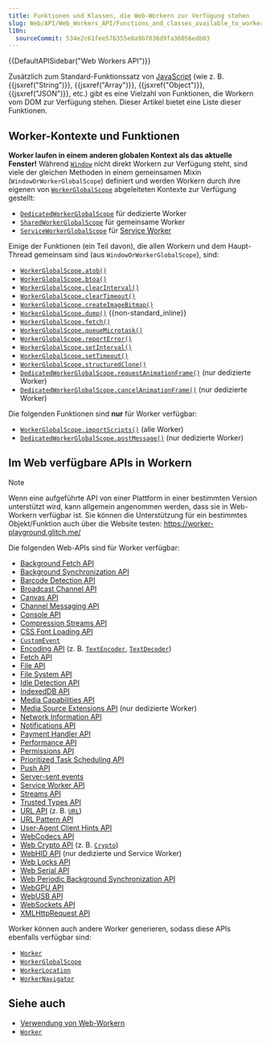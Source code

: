 ```yaml
---
title: Funktionen und Klassen, die Web-Workern zur Verfügung stehen
slug: Web/API/Web_Workers_API/Functions_and_classes_available_to_workers
l10n:
  sourceCommit: 534e2c61fee576355e8a9b7036d9fa36056edb03
---
```


{{DefaultAPISidebar("Web Workers API")}}

Zusätzlich zum Standard-Funktionssatz von [JavaScript](/de/docs/Web/JavaScript) (wie z. B. {{jsxref("String")}}, {{jsxref("Array")}}, {{jsxref("Object")}}, {{jsxref("JSON")}}, etc.) gibt es eine Vielzahl von Funktionen, die Workern vom DOM zur Verfügung stehen. Dieser Artikel bietet eine Liste dieser Funktionen.

## Worker-Kontexte und Funktionen

**Worker laufen in einem anderen globalen Kontext als das aktuelle Fenster!** Während [`Window`](/de/docs/Web/API/Window) nicht direkt Workern zur Verfügung steht, sind viele der gleichen Methoden in einem gemeinsamen Mixin (`WindowOrWorkerGlobalScope`) definiert und werden Workern durch ihre eigenen von [`WorkerGlobalScope`](/de/docs/Web/API/WorkerGlobalScope) abgeleiteten Kontexte zur Verfügung gestellt:

- [`DedicatedWorkerGlobalScope`](/de/docs/Web/API/DedicatedWorkerGlobalScope) für dedizierte Worker
- [`SharedWorkerGlobalScope`](/de/docs/Web/API/SharedWorkerGlobalScope) für gemeinsame Worker
- [`ServiceWorkerGlobalScope`](/de/docs/Web/API/ServiceWorkerGlobalScope) für [Service Worker](/de/docs/Web/API/Service_Worker_API)

Einige der Funktionen (ein Teil davon), die allen Workern und dem Haupt-Thread gemeinsam sind (aus `WindowOrWorkerGlobalScope`), sind:

- [`WorkerGlobalScope.atob()`](/de/docs/Web/API/WorkerGlobalScope/atob)
- [`WorkerGlobalScope.btoa()`](/de/docs/Web/API/WorkerGlobalScope/btoa)
- [`WorkerGlobalScope.clearInterval()`](/de/docs/Web/API/WorkerGlobalScope/clearInterval)
- [`WorkerGlobalScope.clearTimeout()`](/de/docs/Web/API/WorkerGlobalScope/clearTimeout)
- [`WorkerGlobalScope.createImageBitmap()`](/de/docs/Web/API/WorkerGlobalScope/createImageBitmap)
- [`WorkerGlobalScope.dump()`](/de/docs/Web/API/WorkerGlobalScope/dump) {{non-standard_inline}}
- [`WorkerGlobalScope.fetch()`](/de/docs/Web/API/WorkerGlobalScope/fetch)
- [`WorkerGlobalScope.queueMicrotask()`](/de/docs/Web/API/WorkerGlobalScope/queueMicrotask)
- [`WorkerGlobalScope.reportError()`](/de/docs/Web/API/WorkerGlobalScope/reportError)
- [`WorkerGlobalScope.setInterval()`](/de/docs/Web/API/WorkerGlobalScope/setInterval)
- [`WorkerGlobalScope.setTimeout()`](/de/docs/Web/API/WorkerGlobalScope/setTimeout)
- [`WorkerGlobalScope.structuredClone()`](/de/docs/Web/API/WorkerGlobalScope/structuredClone)
- [`DedicatedWorkerGlobalScope.requestAnimationFrame()`](/de/docs/Web/API/DedicatedWorkerGlobalScope/requestAnimationFrame) (nur dedizierte Worker)
- [`DedicatedWorkerGlobalScope.cancelAnimationFrame()`](/de/docs/Web/API/DedicatedWorkerGlobalScope/cancelAnimationFrame) (nur dedizierte Worker)

Die folgenden Funktionen sind **nur** für Worker verfügbar:

- [`WorkerGlobalScope.importScripts()`](/de/docs/Web/API/WorkerGlobalScope/importScripts) (alle Worker)
- [`DedicatedWorkerGlobalScope.postMessage()`](/de/docs/Web/API/DedicatedWorkerGlobalScope/postMessage) (nur dedizierte Worker)

## Im Web verfügbare APIs in Workern

> [!NOTE]
> Wenn eine aufgeführte API von einer Plattform in einer bestimmten Version unterstützt wird, kann allgemein angenommen werden, dass sie in Web-Workern verfügbar ist. Sie können die Unterstützung für ein bestimmtes Objekt/Funktion auch über die Website testen: <https://worker-playground.glitch.me/>

Die folgenden Web-APIs sind für Worker verfügbar:

- [Background Fetch API](/de/docs/Web/API/Background_Fetch_API)
- [Background Synchronization API](/de/docs/Web/API/Background_Synchronization_API)
- [Barcode Detection API](/de/docs/Web/API/Barcode_Detection_API)
- [Broadcast Channel API](/de/docs/Web/API/Broadcast_Channel_API)
- [Canvas API](/de/docs/Web/API/Canvas_API)
- [Channel Messaging API](/de/docs/Web/API/Channel_Messaging_API)
- [Console API](/de/docs/Web/API/Console_API)
- [Compression Streams API](/de/docs/Web/API/Compression_Streams_API)
- [CSS Font Loading API](/de/docs/Web/API/CSS_Font_Loading_API)
- [`CustomEvent`](/de/docs/Web/API/CustomEvent)
- [Encoding API](/de/docs/Web/API/Encoding_API) (z. B. [`TextEncoder`](/de/docs/Web/API/TextEncoder), [`TextDecoder`](/de/docs/Web/API/TextDecoder))
- [Fetch API](/de/docs/Web/API/Fetch_API)
- [File API](/de/docs/Web/API/File_API)
- [File System API](/de/docs/Web/API/File_System_API)
- [Idle Detection API](/de/docs/Web/API/Idle_Detection_API)
- [IndexedDB API](/de/docs/Web/API/IndexedDB_API)
- [Media Capabilities API](/de/docs/Web/API/Media_Capabilities_API)
- [Media Source Extensions API](/de/docs/Web/API/Media_Source_Extensions_API) (nur dedizierte Worker)
- [Network Information API](/de/docs/Web/API/Network_Information_API)
- [Notifications API](/de/docs/Web/API/Notifications_API)
- [Payment Handler API](/de/docs/Web/API/Payment_Handler_API)
- [Performance API](/de/docs/Web/API/Performance_API)
- [Permissions API](/de/docs/Web/API/Permissions_API)
- [Prioritized Task Scheduling API](/de/docs/Web/API/Prioritized_Task_Scheduling_API)
- [Push API](/de/docs/Web/API/Push_API)
- [Server-sent events](/de/docs/Web/API/Server-sent_events)
- [Service Worker API](/de/docs/Web/API/Service_Worker_API)
- [Streams API](/de/docs/Web/API/Streams_API)
- [Trusted Types API](/de/docs/Web/API/Trusted_Types_API)
- [URL API](/de/docs/Web/API/URL_API) (z. B. [`URL`](/de/docs/Web/API/URL))
- [URL Pattern API](/de/docs/Web/API/URL_Pattern_API)
- [User-Agent Client Hints API](/de/docs/Web/API/User-Agent_Client_Hints_API)
- [WebCodecs API](/de/docs/Web/API/WebCodecs_API)
- [Web Crypto API](/de/docs/Web/API/Web_Crypto_API) (z. B. [`Crypto`](/de/docs/Web/API/Crypto))
- [WebHID API](/de/docs/Web/API/WebHID_API) (nur dedizierte und Service Worker)
- [Web Locks API](/de/docs/Web/API/Web_Locks_API)
- [Web Serial API](/de/docs/Web/API/Web_Serial_API)
- [Web Periodic Background Synchronization API](/de/docs/Web/API/Web_Periodic_Background_Synchronization_API)
- [WebGPU API](/de/docs/Web/API/WebGPU_API)
- [WebUSB API](/de/docs/Web/API/WebUSB_API)
- [WebSockets API](/de/docs/Web/API/WebSockets_API)
- [XMLHttpRequest API](/de/docs/Web/API/XMLHttpRequest_API)

Worker können auch andere Worker generieren, sodass diese APIs ebenfalls verfügbar sind:

- [`Worker`](/de/docs/Web/API/Worker)
- [`WorkerGlobalScope`](/de/docs/Web/API/WorkerGlobalScope)
- [`WorkerLocation`](/de/docs/Web/API/WorkerLocation)
- [`WorkerNavigator`](/de/docs/Web/API/WorkerNavigator)

## Siehe auch

- [Verwendung von Web-Workern](/de/docs/Web/API/Web_Workers_API/Using_web_workers)
- [`Worker`](/de/docs/Web/API/Worker)
